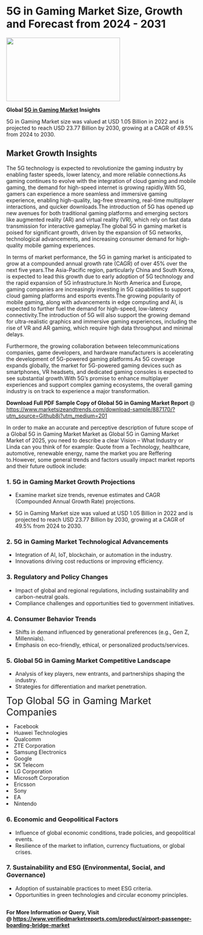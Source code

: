 <H1>5G in Gaming Market Size, Growth and Forecast from 2024 - 2031</H1><img class="aligncenter size-medium wp-image-584254" src="https://thirdeyenews.in/wp-content/uploads/2024/09/Global-Market-Research-300x168.jpeg" alt="" width="300" height="168" /><p><strong>Global&nbsp;<a href="https://www.marketsizeandtrends.com/download-sample/887170/?utm_source=Github8j?utm_medium=201">5G in Gaming Market</a> Insights</strong></p><p>5G in Gaming Market size was valued at USD 1.05 Billion in 2022 and is projected to reach USD 23.77 Billion by 2030, growing at a CAGR of 49.5% from 2024 to 2030.</p><p><h2>Market Growth Insights</h2> <p>The 5G technology is expected to revolutionize the gaming industry by enabling faster speeds, lower latency, and more reliable connections.As gaming continues to evolve with the integration of cloud gaming and mobile gaming, the demand for high-speed internet is growing rapidly.With 5G, gamers can experience a more seamless and immersive gaming experience, enabling high-quality, lag-free streaming, real-time multiplayer interactions, and quicker downloads.The introduction of 5G has opened up new avenues for both traditional gaming platforms and emerging sectors like augmented reality (AR) and virtual reality (VR), which rely on fast data transmission for interactive gameplay.The global 5G in gaming market is poised for significant growth, driven by the expansion of 5G networks, technological advancements, and increasing consumer demand for high-quality mobile gaming experiences.</p> <p>In terms of market performance, the 5G in gaming market is anticipated to grow at a compounded annual growth rate (CAGR) of over 45% over the next five years.The Asia-Pacific region, particularly China and South Korea, is expected to lead this growth due to early adoption of 5G technology and the rapid expansion of 5G infrastructure.In North America and Europe, gaming companies are increasingly investing in 5G capabilities to support cloud gaming platforms and esports events.The growing popularity of mobile gaming, along with advancements in edge computing and AI, is expected to further fuel the demand for high-speed, low-latency connectivity.The introduction of 5G will also support the growing demand for ultra-realistic graphics and immersive gaming experiences, including the rise of VR and AR gaming, which require high data throughput and minimal delays.</p> <p>Furthermore, the growing collaboration between telecommunications companies, game developers, and hardware manufacturers is accelerating the development of 5G-powered gaming platforms.As 5G coverage expands globally, the market for 5G-powered gaming devices such as smartphones, VR headsets, and dedicated gaming consoles is expected to see substantial growth.With 5G’s promise to enhance multiplayer experiences and support complex gaming ecosystems, the overall gaming industry is on track to experience a major transformation.</p> <p><span class=""><strong>Download Full PDF Sample Copy of Global 5G in Gaming Market Report</strong> @ <a href="https://www.marketsizeandtrends.com/download-sample/887170/?utm_source=Github8j?utm_medium=201" target="_blank">https://www.marketsizeandtrends.com/download-sample/887170/?utm_source=Github8j?utm_medium=201</a></span></p><p>In order to make an accurate and perceptive description of future scope of a Global&nbsp;5G in Gaming Market Market as Global&nbsp;5G in Gaming Market Market of 2025, you need to describe a clear Vision &ndash; What Industry or Linda can you think of for example: Quote from a Technology, healthcare, automotive, renewable energy, name the market you are Reffering to.However, some general trends and factors usually impact market reports and their future outlook include:</p><h3>1.&nbsp;<strong>5G in Gaming Market Growth Projections</strong></h3><ul><li>Examine market size trends, revenue estimates and CAGR (Compounded Annual Growth Rate) projections.</li><li><p>5G in Gaming Market size was valued at USD 1.05 Billion in 2022 and is projected to reach USD 23.77 Billion by 2030, growing at a CAGR of 49.5% from 2024 to 2030.</p></li></ul><h3>2.&nbsp;<strong>5G in Gaming Market Technological Advancements</strong></h3><ul><li>Integration of AI, IoT, blockchain, or automation in the industry.</li><li>Innovations driving cost reductions or improving efficiency.</li></ul><h3>3.&nbsp;<strong>Regulatory and Policy Changes</strong></h3><ul><li>Impact of global and regional regulations, including sustainability and carbon-neutral goals.</li><li>Compliance challenges and opportunities tied to government initiatives.</li></ul><h3>4.&nbsp;<strong>Consumer Behavior Trends</strong></h3><ul><li>Shifts in demand influenced by generational preferences (e.g., Gen Z, Millennials).</li><li>Emphasis on eco-friendly, ethical, or personalized products/services.</li></ul><h3>5.&nbsp;<strong>Global 5G in Gaming Market Competitive Landscape</strong></h3><ul><li>Analysis of key players, new entrants, and partnerships shaping the industry.</li><li>Strategies for differentiation and market penetration.</li></ul><p data-pm-slice="1 1 []"><span style="color: inherit; font-family: inherit; font-size: 25px;">Top Global 5G in Gaming Market Companies</span></p><div class="" data-test-id=""><p><li>Facebook</li><li> Huawei Technologies</li><li> Qualcomm</li><li> ZTE Corporation</li><li> Samsung Electronics</li><li> Google</li><li> SK Telecom</li><li> LG Corporation</li><li> Microsoft Corporation</li><li> Ericsson</li><li> Sony</li><li> EA</li><li> Nintendo</li></p></div><h3>6.&nbsp;<strong>Economic and Geopolitical Factors</strong></h3><ul><li>Influence of global economic conditions, trade policies, and geopolitical events.</li><li>Resilience of the market to inflation, currency fluctuations, or global crises.</li></ul><h3>7.&nbsp;<strong>Sustainability and ESG (Environmental, Social, and Governance)</strong></h3><ul><li>Adoption of sustainable practices to meet ESG criteria.</li><li>Opportunities in green technologies and circular economy principles.</li></ul><h2><strong style="font-size: 14px;">For More Information or Query, Visit @&nbsp;</strong><a style="background-color: #ffffff; font-size: 14px;" href="https://www.marketsizeandtrends.com/report/5g-in-gaming-market/" target="_blank">https://www.verifiedmarketreports.com/product/airport-passenger-boarding-bridge-market</a></h2>